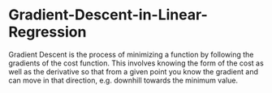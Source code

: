 # Gradient-Descent-in-Linear-Regression
Gradient Descent is the process of minimizing a function by following the gradients of the cost function. This involves knowing the form of the cost as well as the derivative so that from a given point you know the gradient and can move in that direction, e.g. downhill towards the minimum value.
